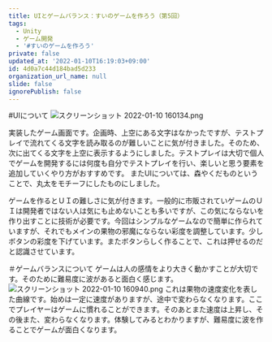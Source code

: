 ```yaml
---
title: UIとゲームバランス：すいのゲームを作ろう（第5回）
tags:
  - Unity
  - ゲーム開発
  - '#すいのゲームを作ろう'
private: false
updated_at: '2022-01-10T16:19:03+09:00'
id: 4d0a7c44d184bad5d233
organization_url_name: null
slide: false
ignorePublish: false
---
```

#UIについて
![スクリーンショット 2022-01-10 160134.png](https://qiita-image-store.s3.ap-northeast-1.amazonaws.com/0/2294598/9676231b-5371-76ee-2a2c-2c511088eebb.png)

実装したゲーム画面です。企画時、上空にある文字はなかったですが、テストプレイで流れてくる文字を読み取るのが難しいことに気が付きました。そのため、次に出てくる文字を上空に表示するようにしました。テストプレイは大切で個人でゲームを開発するには何度も自分でテストプレイを行い、楽しいと思う要素を追加していくやり方がおすすめです。
またUIについては、森やくだものということで、丸太をモチーフにしたものにしました。

ゲームを作るとＵＩの難しさに気が付きます。一般的に市販されていゲームのＵＩは開発者ではない人は気にも止めないことも多いですが、この気にならないを作り出すことに技術が必要です。今回はシンプルなゲームなので簡単に作られていますが、それでもメインの果物の邪魔にならない彩度を調整しています。少しボタンの彩度を下げています。またボタンらしく作ることで、これは押せるのだと認識させています。

＃ゲームバランスについて
ゲームは人の感情をより大きく動かすことが大切です。そのために難易度に波があると面白く感じます。
![スクリーンショット 2022-01-10 160940.png](https://qiita-image-store.s3.ap-northeast-1.amazonaws.com/0/2294598/5de09c97-b0e2-7c1a-f7cd-02ce092479b1.png)
これは果物の速度変化を表した曲線です。始めは一定に速度がありますが、途中で変わらなくなります。ここでプレイヤーはゲームに慣れることができます。そのあとまた速度は上昇し、その後また、変わらなくなります。体験してみるとわかりますが、難易度に波を作ることでゲームが面白くなります。
